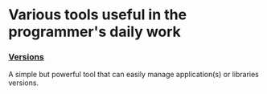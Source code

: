 # Various tools useful in the programmer's daily work

### [Versions](Versions/README.md)
A simple but powerful tool that can easily manage application(s) or libraries versions.
